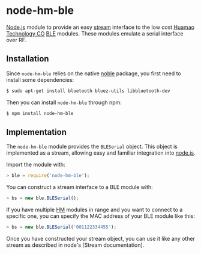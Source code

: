 node-hm-ble
===========

[Node.js][node] module to provide an easy [stream] interface to the low cost [Huamao Technology CO][HM]
[BLE] modules. These modules emulate a serial interface over RF.

[HM]: http://www.jnhuamao.cn/bluetooth.asp?ID=1
[node]: http://nodejs.org
[BLE]: http://www.bluetooth.com/Pages/low-energy-tech-info.aspx
[noble]: https://github.com/sandeepmistry/noble
[stream]: http://nodejs.org/api/stream.html

Installation
------------

Since `node-hm-ble` relies on the native [noble] package, you first need to install some dependencies:

``` bash
$ sudo apt-get install bluetooth bluez-utils libbluetooth-dev
```

Then you can install `node-hm-ble` through npm:

``` bash
$ npm install node-hm-ble
```

Implementation
--------------

The `node-hm-ble` module provides the `BLESerial` object. This object is implemented as a stream,
allowing easy and familiar integration into [node.js][node].

Import the module with:

``` javascript
> ble = require('node-hm-ble');
```

You can construct a stream interface to a BLE module with:

``` javascript
> bs = new ble.BLESerial();
```

If you have multiple [HM] modules in range and you want to connect to a specific one, you can
specify the MAC address of your BLE module like this:

``` javascript
> bs = new ble.BLESerial('001122334455');
```

Once you have constructed your stream object, you can use it like any other stream as described
in node's [Stream documentation].

